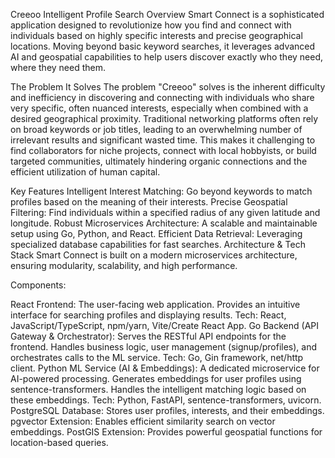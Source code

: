Creeoo
Intelligent Profile Search
Overview
Smart Connect is a sophisticated application designed to revolutionize how you find and connect with individuals based on highly specific interests and precise geographical locations. Moving beyond basic keyword searches, it leverages advanced AI and geospatial capabilities to help users discover exactly who they need, where they need them.

The Problem It Solves
The problem "Creeoo" solves is the inherent difficulty and inefficiency in discovering and connecting with individuals who share very specific, often nuanced interests, especially when combined with a desired geographical proximity. Traditional networking platforms often rely on broad keywords or job titles, leading to an overwhelming number of irrelevant results and significant wasted time. This makes it challenging to find collaborators for niche projects, connect with local hobbyists, or build targeted communities, ultimately hindering organic connections and the efficient utilization of human capital.

Key Features
Intelligent Interest Matching: Go beyond keywords to match profiles based on the meaning of their interests.
Precise Geospatial Filtering: Find individuals within a specified radius of any given latitude and longitude.
Robust Microservices Architecture: A scalable and maintainable setup using Go, Python, and React.
Efficient Data Retrieval: Leveraging specialized database capabilities for fast searches.
Architecture & Tech Stack
Smart Connect is built on a modern microservices architecture, ensuring modularity, scalability, and high performance.

Components:

React Frontend:
The user-facing web application.
Provides an intuitive interface for searching profiles and displaying results.
Tech: React, JavaScript/TypeScript, npm/yarn, Vite/Create React App.
Go Backend (API Gateway & Orchestrator):
Serves the RESTful API endpoints for the frontend.
Handles business logic, user management (signup/profiles), and orchestrates calls to the ML service.
Tech: Go, Gin framework, net/http client.
Python ML Service (AI & Embeddings):
A dedicated microservice for AI-powered processing.
Generates embeddings for user profiles using sentence-transformers.
Handles the intelligent matching logic based on these embeddings.
Tech: Python, FastAPI, sentence-transformers, uvicorn.
PostgreSQL Database:
Stores user profiles, interests, and their embeddings.
pgvector Extension: Enables efficient similarity search on vector embeddings.
PostGIS Extension: Provides powerful geospatial functions for location-based queries.
